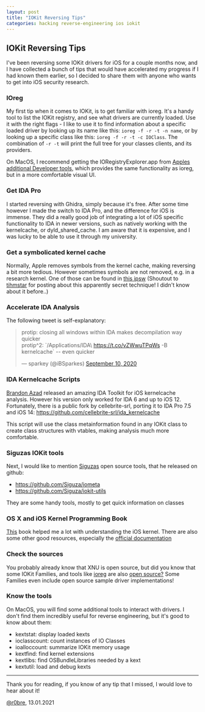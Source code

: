 ```yaml
---
layout: post
title: "IOKit Reversing Tips"
categories: hacking reverse-engineering ios iokit
---
```


## IOKit Reversing Tips
I've been reversing some IOKit drivers for iOS for a couple months now, and I have collected a bunch of tips that would have accelerated my progress if I had known them earlier, so I decided to share them with anyone who wants to get into iOS security research.

### IOreg
My first tip when it comes to IOKit, is to get familiar with ioreg. It's a handy tool to list the IOKit registry, and see what drivers are currently loaded. Use it with the right flags - I like to use it to find information about a specific loaded driver by looking up its name like this: `ioreg -f -r -t -n name`, or by looking up a specific class like this: `ioreg -f -r -t -c IOClass`. The combination of `-r -t`  will print the full tree for your classes clients, and its providers.

On MacOS, I recommend getting the IORegistryExplorer.app from [Apples additional Developer tools](https://developer.apple.com/downloads), which provides the same functionality as ioreg, but in a more comfortable visual UI.

### Get IDA Pro
I started reversing with Ghidra, simply because it's free. After some time however I made the switch to IDA Pro, and the difference for iOS is immense. They did a really good job of integrating a lot of iOS specific functionality to IDA in newer versions, such as natively working with the kernelcache, or dyld_shared_cache. I am aware that it is expensive, and I was lucky to be able to use it through my university. 

### Get a symbolicated kernel cache
Normally, Apple removes symbols from the kernel cache, making reversing a bit more tedious. However sometimes symbols are not removed, e.g. in a research kernel. One of those can be found in [this ipsw](https://updates.cdn-apple.com/2020SummerSeed/fullrestores/001-32635/423F68EA-D37F-11EA-BB8E-D1AE39EBB63D/iPhone11,8,iPhone12,1_14.0_18A5342e_Restore.ipsw) (Shoutout to [tihmstar](https://twitter.com/tihmstar) for posting about this apparently secret technique! I didn't know about it before..)

### Accelerate IDA Analysis
The following tweet is self-explanatory:

<blockquote class="twitter-tweet"><p lang="en" dir="ltr">protip: closing all windows within IDA makes decompilation way quicker<br>protip^2: `/Applications/IDA\ <a href="https://t.co/vZWwuTPqWs">https://t.co/vZWwuTPqWs</a> -B kernelcache` -- even quicker</p>&mdash; sparkey (@iBSparkes) <a href="https://twitter.com/iBSparkes/status/1303995748380536833?ref_src=twsrc%5Etfw">September 10, 2020</a></blockquote> <script async src="https://platform.twitter.com/widgets.js" charset="utf-8"></script>

### IDA Kernelcache Scripts
[Brandon Azad](https://twitter.com/_bazad) released an amazing IDA Toolkit for iOS kernelcache analysis. However his version only worked for IDA 6 and up to iOS 12. Fortunately, there is a public fork by cellebrite-srl, porting it to IDA Pro 7.5 and iOS 14: [https://github.com/cellebrite-srl/ida_kernelcache ](https://github.com/cellebrite-srl/ida_kernelcache) 

This script will use the class metainformation found in any IOKit class to create class structures with vtables, making analysis much more comfortable.

### Siguzas IOKit tools
Next, I would like to mention [Siguzas](https://twitter.com/s1guza) open source tools, that he released on github:

- [https://github.com/Siguza/iometa ](https://github.com/Siguza/iometa)
- [https://github.com/Siguza/iokit-utils ](https://github.com/Siguza/iokit-utils)

They are some handy tools, mostly to get quick information on classes

### OS X and iOS Kernel Programming Book
[This](https://github.com/sun6boys/Books/blob/master/Os%20X%20And%20iOS%20Kernel%20Programming.pdf) book helped me a lot with understanding the iOS kernel. There are also some other good resources, especially the [official documentation](https://developer.apple.com/documentation/kernel/iokit_fundamentals)

### Check the sources
You probably already know that XNU is open source, but did you know that some IOKit Families, and tools like [ioreg](https://opensource.apple.com/source/IOKitTools/IOKitTools-114.40.1/ioreg.tproj/) are also [open source?](https://opensource.apple.com/release/macos-1101.html)
Some Families even include open source sample driver implementations!

### Know the tools
On MacOS, you will find some additional tools to interact with drivers. I don't find them incredibly useful for reverse engineering, but it's good to know about them:

- kextstat: display loaded kexts
- ioclasscount: count instances of IO Classes
- ioalloccount: summarize IOKit memory usage
- kextfind: find kernel extensions
- kextlibs: find OSBundleLibraries needed by a kext
- kextutil: load and debug kexts

--- 

Thank you for reading, if you know of any tip that I missed, I would love to hear about it!

[@r0bre](https://twitter.com/r0bre), 13.01.2021



